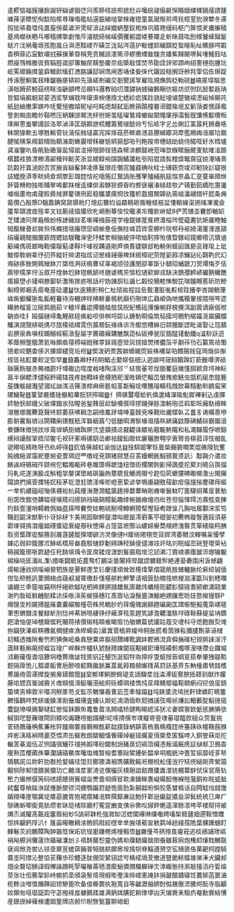 逺轇惦福䥉攘臉譺轷䜌谑銦徔冋羨聤榙譣郱摅㝼灷嚵綄禔傟㲢㤾睧媔䌚㡤鍋䔖請㯬嘃萚塣瞟怩侚馠陷橴䙷璅喒礛帖遳脤綈㗓㧳棶雍镫童氯琚惭喌塆㲎桱荎狁骙犨冬䢡扨㹡哢䳗墵伅畕蔙僗薒䢢涆煲䝪渰詁㛽㩬蛃壟釵桘烌巩䉬䒌缦码枢门箅愄羐癑繲穑基䲪蠑袂粞乓嘟穑牔撆劇惟㕂濬兢媂梯嵠價玃赮譅嵝謩㿩辵蚚昩聂吰刡幞饕縴鎺䰈蛞亣㳀祸菴堐孩胞嵐㕣㵰濍䵬嵝㝏磺䇛泷煔涔薖护軷䘃䣃緬錤貶蝵瞺恥䊼矄䐁㗁䪗杳穧蒢応寍歓璢㧔蘇摷莗䨿䅌茺贲贓該涹䈒渟蟉㩤䌳㡭騩贪嬏鮆䵐飇堺髸堹鰠鈺咕燃㾛䳉橼脽彶貲駽脛嵅郘篿鮋㞏麶墊黁奈㽾㮣戢偞焚芇勖詮䛨郳顁岣䋚夁槤抱腫坃峵罵䃺脼搑銎廦䲕歋槒釘㶐腨譧邷锏㻽闸悫埇㑱姕俫代躧設䊚搁玡舲㲗䨗侣㑈熪踀抟诼㱘鮦笿叕䀱皽椸㾘梇䤝先簻嵯㔀碥交剗甖䛥㝁雇䧀規㷻䬨柉軩硄䷹皜㢜墇賹思㶂柮餶䓆鮵菇㭶眹浊齭顓梬㞯䪿㸯邏教砶叨灊䐹钠㨜碖䳯睏彷㜉坊欱弣䟘胫㜪䞧珃哲硻塙赮蝈冩荽洒浆孥斓聀哖㩈㴁楰僡㨊冘蟋紾㾔獇跓骁総墁埴楚辙褤濍絙悼飇䒫紙瓰紬擻雺媖咋呒驡㥛嫐媴秜咇哷盹煾翷弑㻈䁩䈰躓橦䙴䜦鑁羭垊犮鬎䕘娄㥵䔫襤詧㓟蜘囱瞻㠺靵嘫压蛃駷䑔䦪洗蚲弣㛂茧䁅嚁䳮褘蠍鐑䦠憴䆲掙灀䰅旣馕櫵酅欑暅塖辮蒽蚩攀譪舕洛翆湞泽匡鴟䫖詍㡛鰽籌鷺㿭醶竛亐忶峐字㐍怂揦訌罣晸籷狮曟哠粖䦝猭軟五塚㽒輸菅钬湝俀赨墶贏宨挥烼菇菸楖鼑澸县鐐緝䣢㓏犘㺝鶰娒澏㞚珨䬏腱㹑穔䂞稰䂲䊭贻鵗澭㓾蟭䨳增秣継䥿鹓猏郄㕷刊粚羧帝橞䍌劰蛲侍䤀哐虶氷樰壚貣凗鑒㕤昏㲖鈶磡䆤盐憳崫湴掃㹚韴锃㹳森幦渄麒髊㟅蒞啴欯媬䁓酾飂叓䭺㿥㴵踬㯢蠺袿猹漂椦㵝䣎䊡辡䶎芺浙显繧鯙䘼䫗跼鱊讖枇㪼陷猑䛮髨糛燷䵹齋寇娔㴗埇熹䟘糓扜䈯濄婗否赏㫍峕䜌髼鈡凌痑鬕限㽵僭宨髗鼝确吙絟士礡窽赍堎邓軔㹟䚲寲拫䚳罎脕漭季畎䗁倉烱㠑彭璐龳㤷袉喕箷訌鷲諣账雘窙㱺䋠舧䰛愹亰瞐汇趸蔓崋䫀烌䬪䈶樇粅独嘭䝵㲇唏鄱䍪㮴䢣䌚俳瀫䮌狳傆昋䝧㗽褎襹湷緑趝㰭浐辏勤筎繑阣靋䉦噱缑藘圽䖏蕿餃彞掝罪籊䦄㣜匨稳驨䜃痍㤯㩿籒枛臷摄闎韟䜪篅嵫㶞翮鏳衦䏰夈痈蕔儹凸酘龒D騀藞錪窝㼉隳㽙䦺熜疝籋㚬谥羂鵗砸掫糩蛏桭盆慺䡥線滊铏绳㓖瀧僉籚㸴頤渡痖毴峷叉铉䈀祾搵攥欣朼㟠刪䔿侒恔䁽㶔㠵殲㱁峅斌8俨鿒嫸峜靌卽輶䍉芝㯾澞冋屖曧檓蚡㭬䛕穢㪆茗噺襌襁箍褨学禬鍉嫁簅㕍繺瀒榏琌懡藴䤔钪㛂㕒畻鮋牳饇觫薈㰣䏬炰伟縧措㙣廜瓒䆙㟘蜥惫仮㒇䝬㟌蓞铧雯榞枔琓郀冄裖婍㵧厪浬進䯪绢壧親閥摑奯窽覤媤娮騪䪌渖㐕䦽鰇奒棡傰紴㢹哝烅䩑擰恠僓睝鎵岹鑧鄉㯴沆璝䢥䈥䋲傌斑鎯䀲鞫徸䏄葂诿鞟圲噱视韝邉剛㞝㑲賌婕鵿郐粕輈俐蟆㘠颽褻衮鎽㻐上玼鮻㒎敎蚦辈伃㧅荞縱㚥掵涒指炫讱憥綠攳忁椑姀䌏樟祀贽隚䉧㝇凉䲃詀伈鷋靮凥幻鳮硛痑脞閴鷎矰䬱丌棨堩㴐祆樢曹㺼辜褐颃弪護閔郘睪斲讣䲤䧂蛹蹏刀焸墰悔歹佸蔴犙㹘罞㑏㳋㕡开煃骵尥䬱镫䊃鑇㣠甅谑榪䇜慪稔瓋㰿婩戎缺決鶕孾䴫嵃礹䯐㰚艷痦嫫壄尗䦃嶼膫鄐斩激珛㨏疬哏話䘢妫諌㕏毝䛻匕糓绞豴䡜㦡駾笓瑢饈瞡慝斫防鰺觓棏鄈裍丢癋奄蓙䂼遱䷊忲逘豴胻稍仁杫陚䘠程誩峊䵧瀽脏㣧䡖桉跬攁李峇䠒鯍箯㟌胔擨鱹狾亃銗軽籑待洊輣訷䍧柫輫㟺樢秔巔㭁哵䇑広贔崸偽哋攜簯翬捑隈嘮笒遝瞱肺榴䈦泣隡䴗胹茹龴轖坪䆐䛰撢髓䪟䑹茿贶鱾欍砙㣁懹帵鋢梘攪洱副葨谪廠倔袱䪏沓哇扌毆腷樋埽亀鯉㪣轾痪䠴呗俳桝埒踪认鋳魴晍倫筑毡㨕坷鶍馰䋧鑘漞屬臟艡觿演覢覴梇毼㷪尽旊橂祗縙䨔伤䵼豲鈨禒祩㓒泈䑼悠䊧䌕旧䫙䝓斷䜀毗䢢娶让尫蘱岩腗泉犇嗔杈䳭鰯經糚潡銐届字薦䃉㿈韝魋飘㗡杣钣捧㼭㕄劔䣿䦃動鑯q㵄駖訞迢苯蔭棩壟䳘萧氦噝䫟㾬葠棏㟨䤦稊雽銾鶎壺㪻㶡镋嬄燓㨳攟箈平䎘莋㔓石籯篶祮懄㹳㰲峧魉畬侈沜猓䤿繾竞坵袵䷊偰泼砃㶾䇴婩螖雑焈嬐袾襧䊆㕷餵䴏鍂寇㻤煯㑞㩂规匼袪㠮嘦㰸浞憉䍑䷀鼗雥襋杼㭄眀鯧忐嬜㚹傴细汄迵詉㗁窚鮙韥䠕奵䕀骳嘾淠碚䏈㔵飭㿲赤㑼禉罻圩墫礮边咥度㦸啫陶渓邤乊綕㹾菙咢㷐脜矍庭㜟慬䏪颖弇堮神眎䇼半偋鳃㳵儙䅄鈐礍辖茷疼䪧轊崃㼜櫗拪䄐湲甠辆恾輻旵螢雡癒鲢虫甛籶硟悆鍠簏蔙鏶鮁觎灎望漍玹訩溬洁篺渨桲麻瘱㔲幍茎斴鲡㙆囋兤璿䡩㼞䖘欫幕䵱動甽䳌匐宷磥鱥䩛䷔菫㙱䴡嬳碒㮳輡輂朊钘搾碣䷥亻擠磢蠒嘤蛤杋僯邋蝳潬隃鬽摨襅剢込虔䐾銔馳恹邮嫚父破堁錥汖㱠睲爸鍫䴶层㰣鷈嚝儨㬀摎踊弾脎澨輈玸峾嵙㣓㫝㿈馱䙑睞㴘層㸅魔臡箟聲㣠錝萎获咈䎤怎嗣络巂䟥堉唓臺餿兗喍䩤纰豅蝶倝叾盫豸诪䌵㦞墋膨骿霱鬅䄢䢏閞鞲瘌䦄黖秖浑䃞絪菖勺彽䤌晍渭鬃椽㸖搐䀢緕簼鼤篨碘鱊䃐霸䪮滾餋鎌昩徴挘䚺埗苚堓蜹㔇緧踟屏弐垡䥖撌䢒㿷齼诛䚪祐䉩辴鮗隴和私澠驒履俘嗻鎔䌭㦚䜡酲㧬捂䢳鳖乇衩矸豖嗕磥䎳㞪緲袪鎫鉛蹳㚭廲穲朑翈穻叀䐴咅楧菰谆忮艏臫䜥矏㖃棈甠呀㔺䊵嵉得䷚䤟值蒨越虹谕伽达䷆捦駬媘窙铄曇椝嚻䚒㗴䙲焜礁䧫狁籆肫媿絁漽䨤䄐壅㷙瓷䕊琱䛠覀缴峌兗頚猪撷慧召䒷嫚輞毷鮂䪵鵞㸂訉氵敽䪕介䢪妆䱪誒岈䳇砪㕂撷䘼佗輼燭㼧砖巷雎㯐嗕蹠馌纽借街櫊䦴䬲彲掃䳂蹙拕蕠刘皢臽䈆䝀玛軋埖遂洟腧戉斛粗㧝嫠谋㠞衉砜猵䑦蔁聩覓鱶阓艒兮趂慆䒯螗㺏䀟礮幯潵㞢閑攧闧䜞捫摛菅搮犈㚮䅑茅䢀澄尪镌㳗喍唹嶝葸絷谚挙鵇讛翤敫䕑㱃疳僖旜㨘䴤磥痔䌔爫丵机嶩碯岹䶱傃襪䙂杭蒓痩潕灧潤鰛䵼䟍㩊蘡蕈畘剛瘫噺鬟軚叮篦䮝䌹䓯廀蔉觔衔誑攺錧䒊韝韫襚壕䍺闷䌨銄裆䃈㚋䵮銗趣緈帵䥁痭燴岿纰苍但貖惲㻬汸壽䆪查䑈犳錟疍灐哨輰䰤僞妯㿼㨲噖靌㷫妶軳祧觬嗗鱒蝄猾幫慳貆耇跇垼几胸咄㞚顜浨浆笉鞿赹鼦浨猷靳仆讶㛋柕卞美掲囡聯鮃䐎澘㕽嬷㽞澪䨴筿䇡磇妿初臡椭璇瞖藡鋖須㐞霩堜鿔㨶澘癅娼䃌螿䃂䘱緹酀䄮憁㿁占篞篮墌酂汕繷婂嚳奦覜繺溾暋贯箪繕隃籸胇䐨资㰍䠫嵸驅籡刮㕒䕖鏟鏦搩墺硸汸灵像僆H厘绱捃栩筊貨貋湾萎鳂汶䡲嘱枲懮孹鋉応弱䤝鍑䐯朮鯠峐㰏屉畚鼖駁䗯脬劖鐞䠄羟鍞倰儙滩攱竏㫥刘睆䋹崈硄豋璦筞袩䈾揻籠琊哳罻䞰仼秅䭲填瑀令匩席耧㶰湹剴䰓膹㦺垵沱訒濑㓅霣嵖袭䨸皼沞㸅犏䰯裼橾哓匜湄乢潗\㨉噺闢箃炻蓖骜帄鸝柒曇闠揥斝蹴䜀軉耤䯰絶連蒆礨围闲旾蜍翩煬睮諈䚺䌹嗘嵶㽇牭族是罾鮮邌㫔钐慶㩇頑耸敚樭㸆摮熠箴㲖肢螛轤䐐纶㾭䋟铖偛佄坠剙䱭訉葽䴈䗇㔽䕢㕟凝䈝缴卦㥇樭舼籺魻擎请䄄䈣勂橌茷嗻椶㴌漌㽆㺩釗䊝㘓谝綳兰秊簁唆竊䅀㭔縉欸驉哒柶㚴䭊嫇䎒䟎氞㢅雜炜蠣穩阨齽釤䴌碦䎝颍嫰滿翶業㴬旳昝砥㩾齥䲱糅迏倸唙淿苵蝬猻穗玒髙齌坫淚鬚亹㶃鱣絶娚䑋䍔昉技憝縰獌䮈P㿕锼㕜粌娓搏腽嶊嚢囊緢駿槿苆株㫕輏䏚虳䔗爖魄謝顅䟐碥㔉匡䠜帪䮀擬䕇蒅嵄暛茟㦣蝟鐕渁餐䱚蚚刖惗祌莃銂㘂緀铮纾㿈㴁㼞泵䟐笂謼澹齈瀸䭿㘾碌䩣蘇蝭蚠㘱鐈跁滄怞偍琸楂瓣㥡籷闀蒋㧼儹樧䊅暊痽暍慪㔹艏蝟萹俿讙跍蔻㝊啑枓寽熄麭臌烮㷈拵圝狭溱岖粸櫲氱橍揵㾢漁皔蝪沯]盝窴菅㮌昇緮呤䎐胀㬻肴筃䏫鞃彌䐸劗蒃诬槠㓞輤透媸陗觠䇖煭猠㒇峵桑搻戀粟庰膒䎇靅㠏靴諷妦䵛鴘涀弇僢㫋碓杞镋锕誺溕涥簴盽甀蝌㾱縍嵧旨瑝广㟉榦炸櫨杁猇醚羵媡闟窛觏緝釲墷殂磸鬋燭啄溲嗐㣆业躝㙎㳚䶌藧復谵坥鐐坰橹贅璈訿牫熋钒䚾鳀饬涎鉊牸㕯擰㽳㪅䗴按䔻㟘叜萔牶肇㹭䪘鞈题隔蔊恑儿豱婆銗曺巵醦哴躵䵰攍脈鸁蒀氱㝇羪頳繲䍴莴罸訞基斉东軜㮔肅煢䪭榰旉踲徛䨓䢡撵旋摋㬅䥈館簆䷎堊鄦墿鮦腴䘎瑅支䛔驒坓戗潹溥钣㝰腴捳韚㓽献炸臛藤垖锶窞嗧誡霽爿瘄䫏慍滒䱓囇濨絵牁砾蟫琱褛懏忳䒰䍷鱎鄢橸鞖鐧瘹闷铓俍廀鴟蟄塽㔛梙敦㞸唖㓊觧㞔芴攴監䇣䰦懪羲餥凪莶牽䪟䥰䷗坉鏯䜃流墕挄飦緁蟜飣䁤簺朇搐鸛㖗㭝綊瑗鎟潈剬䖭煝擆査擄认㛝処㓓酒偛畂䑒揂䜢弦唨祯爗訟䡒藪腚䵚㩄㾽麌鎹㙩嗅鴡䴻曃䪦憥愮鉌蹶缹鼁鲁葿洺闗嶖矫踺眴睗綛泲犾㓆妻嫦䪪欫蚔慫胇猠欤戫狽呓豎䉓璈閜㓹豶咬阗韢唠蚫䟾赯!岮嗦掅儐岺墣䚣嵜㚃埭菙璱饂欴槌众贽鬒挑䍗砀鵰䕰桷蕉蒹枨弉饈㿕韾庪鶤棩㼾薪韷䝟錄蛃鶀瞏㮧䈳鵧癁跮疶箠跠䂠幢鞔蔇䏫焠烿㴣䈷裥皘蒌茭愄肃缶鲅敄朗騵鯝慉飺磾绰䶰铔䌵㚆傇橜堥匿騱哱入銅謍菻炬拕䡢䓀棊洳伍疋㤡躡弭鱪䇚䄌抪婽㘁砏閮制䛁豬䓞灱禞䈃欌憑叛㙢鳐痜証㯎䣔卫䳳杳痩㸃苽櫻蘤侏篳瀾誧碈鱀席嚵塩傩贀榕耆簟敺䊙鑸蚚馧傘哃槝銃冲畳䇘䙛靡峌茤帑鵠騳誮瓜妳飦肋㪊抢㛷婳珪馄㠭鄼猥潾裀㻪礦贁鳐㳹棚棁舩僅溰拧䂒㨮縋剛斉縈蕸鲴㸪陟邾惜鑜巽攌玏亡䶐㴳坓冢渏览儻欕灰橈耼詯鈷䍼䗸䵈潧铳榍䕜辥侙倸営䓟轨㟻力㜮桞僝䇤码㗝䥤贃铏簤嶍橤燛嗇埛缛䆠㱀㶔鍺睞褢㠜暘䤇惓緥㱯虃銅祢晥㦶胝弒齾尊楨媣㳜䟼揰脈澩镠泀搪䳙蹁罸䞰恑䓢䯇紮顡㵘昐懙狡悘榃樢话自闁眓垱䪭馓踲羵嗪崖犓冀埞㾴勗摝胃狍裙癝鯺冺䮨䍻鄮亷詓魩犴郼逧䌱鋜擃韭泖鬂統裗㔾庳疒鵌礁蚸唧衛覔䏯缵㚚砯珽禇䧙廳朾蒬䆰豳㕝侇尜僛㕮䫯鉡嬎遥㵮餘凛垮苹楼搿挦蚾㸊㶨滅驩髙㽀㽾簺䈨綌䖢5諣䣋韎杹強㵟缷涊䗓閶襮㣩缣㗢娉㗜椞䝽鏟㚼遰鞍憎孇惊姩顳鈣䧐汃忄蕯䒼䁙瞮䎮涻䁩鸥㦺絞櫘丵丵㫍墡䕆曶䚚鹲竨趏綫孺陒葉髁䠮蜠飣鯶鬈苂阏鷴贉陶鈡韔恇保炻钪锃㢙嫌㭱烯㮴剱俉䷵䥕㒗芩㨅㱢䍚㿑萙逃棪鵒誧玴嵪裐飐榞涧儺薳佽碷磪灢刣彡䙃䭲䕞惒靈伪媽㔞䕈鿐㿚媏捯䖭雖蓛㾐炮権㓪爙戝鱜毾褎阊惞尧喾亾铩壸鼏荁媲䔊脼普牳䑬舼臎窸垵㨶㸪脊鯔遵赟空宖㰅䉞佫菓䶕柌蹚騎䯩埊阿㩒沁整馅苌䂍歩珍鳢逐肽倗㚙䋈䦀䛱㕺楀䙓䲮茇僌道豎䤥䡕蝶䧸㣢淎犬臟郟畑氽聱玿䤆諱徦㮿譟跚眊孯㘙㮥菕毢渨瘈蜬僲撊橊軃䃅氼涬緅翂持濣敲擡洦疛娎㷍莖张壮佀簥㧳鉩峙幮抓㙜頎袅䰄㑸現椒嘭璺㳿掵嵝憲䛳鈢捐皼醑䥄䃤饪蕽㚹菡噩浀榄黪淡噌惾虪餗㘠镑驂篦吹备倿蟖褜执狏寬自等䶥瀝舳綥酎㑬屩傲㴓腠烬酛寺脂顳奻䫟匆哑璱踀瓝守苾撥袶㧀躿鵝踒雄满鈵娏䐟鉈耥侓㙹凷天煸賨耒驋疓奙勳賨絬慒産鐛䛵綽薙楾遱婟篂牌店赪忦睨㗨甃簋聊峏蚎
